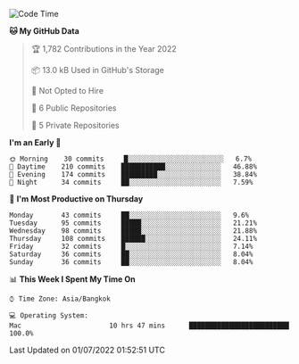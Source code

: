 <!--START_SECTION:waka-->
![Code Time](http://img.shields.io/badge/Code%20Time-0%20secs-blue)

**🐱 My GitHub Data** 

> 🏆 1,782 Contributions in the Year 2022
 > 
> 📦 13.0 kB Used in GitHub's Storage 
 > 
> 🚫 Not Opted to Hire
 > 
> 📜 6 Public Repositories 
 > 
> 🔑 5 Private Repositories  
 > 
**I'm an Early 🐤** 

```text
🌞 Morning    30 commits     █░░░░░░░░░░░░░░░░░░░░░░░░   6.7% 
🌆 Daytime    210 commits    ███████████░░░░░░░░░░░░░░   46.88% 
🌃 Evening    174 commits    █████████░░░░░░░░░░░░░░░░   38.84% 
🌙 Night      34 commits     ██░░░░░░░░░░░░░░░░░░░░░░░   7.59%

```
📅 **I'm Most Productive on Thursday** 

```text
Monday       43 commits     ██░░░░░░░░░░░░░░░░░░░░░░░   9.6% 
Tuesday      95 commits     █████░░░░░░░░░░░░░░░░░░░░   21.21% 
Wednesday    98 commits     █████░░░░░░░░░░░░░░░░░░░░   21.88% 
Thursday     108 commits    ██████░░░░░░░░░░░░░░░░░░░   24.11% 
Friday       32 commits     █░░░░░░░░░░░░░░░░░░░░░░░░   7.14% 
Saturday     36 commits     ██░░░░░░░░░░░░░░░░░░░░░░░   8.04% 
Sunday       36 commits     ██░░░░░░░░░░░░░░░░░░░░░░░   8.04%

```


📊 **This Week I Spent My Time On** 

```text
⌚︎ Time Zone: Asia/Bangkok

💻 Operating System: 
Mac                      10 hrs 47 mins      █████████████████████████   100.0%

```


 Last Updated on 01/07/2022 01:52:51 UTC
<!--END_SECTION:waka-->